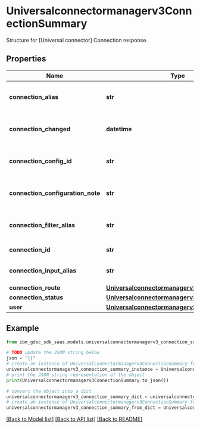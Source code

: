 # Universalconnectormanagerv3ConnectionSummary

Structure for [Universal connector] Connection response.

## Properties

Name | Type | Description | Notes
------------ | ------------- | ------------- | -------------
**connection_alias** | **str** | Connection configuration nickname, set by dev/user (optional). | [optional] 
**connection_changed** | **datetime** | Date changed; used to defer tenant status queries immediately after creation. | [optional] 
**connection_config_id** | **str** | Foreign key to the saved connection configuration by the user. | [optional] 
**connection_configuration_note** | **str** | Datasource configuration note, by plugin developers, intended for user. | [optional] 
**connection_filter_alias** | **str** | Connector filter plugin alias (datasource, usually, like \&quot;MongoDB\&quot;). | [optional] 
**connection_id** | **str** | Connection configuration id. | [optional] 
**connection_input_alias** | **str** | Connection input plugin alias, like \&quot;Filebeat\&quot;. | [optional] 
**connection_route** | [**Universalconnectormanagerv3ConnectionRoute**](Universalconnectormanagerv3ConnectionRoute.md) |  | [optional] 
**connection_status** | [**Universalconnectormanagerv3ConnectionStatus**](Universalconnectormanagerv3ConnectionStatus.md) |  | [optional] 
**user** | [**Universalconnectormanagerv3User**](Universalconnectormanagerv3User.md) |  | [optional] 

## Example

```python
from ibm_gdsc_sdk_saas.models.universalconnectormanagerv3_connection_summary import Universalconnectormanagerv3ConnectionSummary

# TODO update the JSON string below
json = "{}"
# create an instance of Universalconnectormanagerv3ConnectionSummary from a JSON string
universalconnectormanagerv3_connection_summary_instance = Universalconnectormanagerv3ConnectionSummary.from_json(json)
# print the JSON string representation of the object
print(Universalconnectormanagerv3ConnectionSummary.to_json())

# convert the object into a dict
universalconnectormanagerv3_connection_summary_dict = universalconnectormanagerv3_connection_summary_instance.to_dict()
# create an instance of Universalconnectormanagerv3ConnectionSummary from a dict
universalconnectormanagerv3_connection_summary_from_dict = Universalconnectormanagerv3ConnectionSummary.from_dict(universalconnectormanagerv3_connection_summary_dict)
```
[[Back to Model list]](../README.md#documentation-for-models) [[Back to API list]](../README.md#documentation-for-api-endpoints) [[Back to README]](../README.md)


